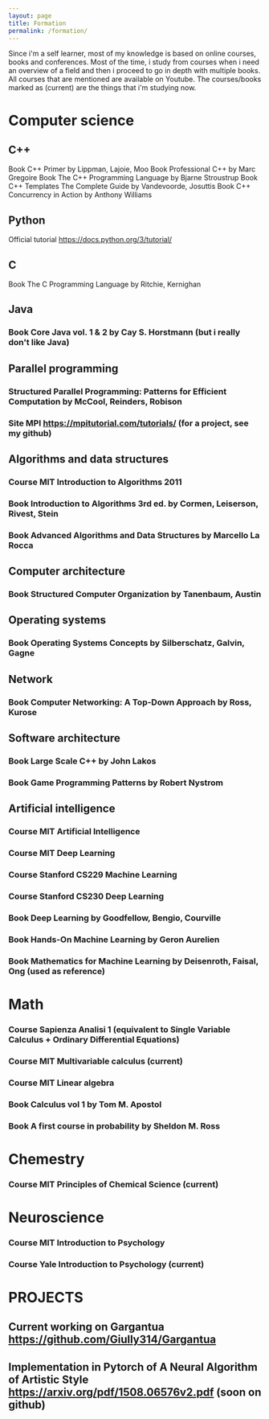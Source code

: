 ```yaml
---
layout: page
title: Formation
permalink: /formation/
---
```


Since i'm a self learner, most of my knowledge is based on online courses, books and conferences.
Most of the time, i study from courses when i need an overview of a field and then i proceed to go in depth with multiple books.
All courses that are mentioned are available on Youtube. 
The courses/books marked as (current) are the things that i'm studying now.



# Computer science
## C++
Book C++ Primer by Lippman, Lajoie, Moo 
Book Professional C++ by Marc Gregoire
Book The C++ Programming Language by Bjarne Stroustrup
Book C++ Templates The Complete Guide by Vandevoorde, Josuttis
Book C++ Concurrency in Action by Anthony Williams  


## Python
Official tutorial https://docs.python.org/3/tutorial/  


## C
Book The C Programming Language by Ritchie, Kernighan  


## Java
### Book Core Java vol. 1 & 2 by Cay S. Horstmann (but i really don't like Java)

## Parallel programming
### Structured Parallel Programming: Patterns for Efficient Computation by McCool, Reinders, Robison
### Site MPI https://mpitutorial.com/tutorials/ (for a project, see my github)

## Algorithms and data structures
### Course MIT Introduction to Algorithms 2011
### Book Introduction to Algorithms 3rd ed. by Cormen, Leiserson, Rivest, Stein
### Book Advanced Algorithms and Data Structures by Marcello  La Rocca

## Computer architecture
### Book Structured Computer Organization by Tanenbaum, Austin

## Operating systems
### Book Operating Systems Concepts by Silberschatz, Galvin, Gagne

## Network
### Book Computer Networking: A Top-Down Approach by Ross, Kurose

## Software architecture
### Book Large Scale C++ by John Lakos
### Book Game Programming Patterns by Robert Nystrom

## Artificial intelligence
### Course MIT Artificial Intelligence
### Course MIT Deep Learning
### Course Stanford CS229 Machine Learning
### Course Stanford CS230 Deep Learning 
### Book Deep Learning by Goodfellow, Bengio, Courville
### Book Hands-On Machine Learning by Geron Aurelien
### Book Mathematics for Machine Learning by Deisenroth, Faisal, Ong (used as reference)


# Math
### Course Sapienza Analisi 1 (equivalent to Single Variable Calculus + Ordinary Differential Equations)
### Course MIT Multivariable calculus (current)
### Course MIT Linear algebra
### Book Calculus vol 1 by Tom M. Apostol
### Book A first course in probability by Sheldon M. Ross

# Chemestry
### Course MIT Principles of Chemical Science (current)

# Neuroscience
### Course MIT Introduction to Psychology
### Course Yale Introduction to Psychology (current)

# PROJECTS
## Current working on Gargantua https://github.com/Giully314/Gargantua

## Implementation in Pytorch of A Neural Algorithm of Artistic Style https://arxiv.org/pdf/1508.06576v2.pdf (soon on github)
